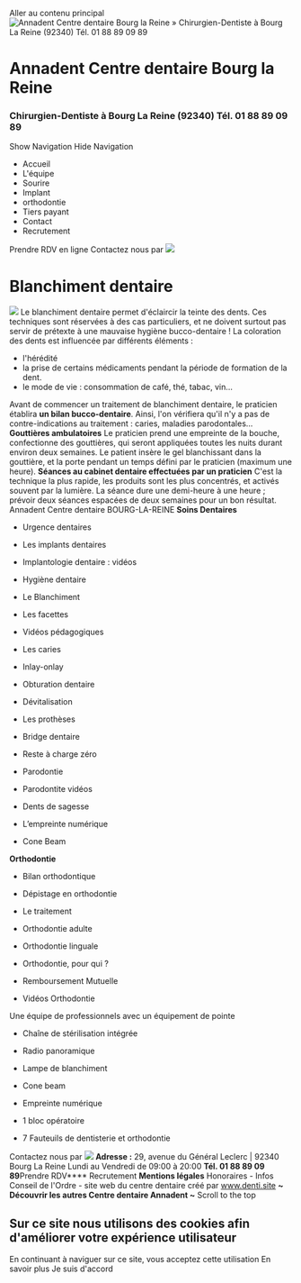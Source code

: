 Aller au contenu principal
![Annadent Centre dentaire Bourg la Reine » Chirurgien-Dentiste à Bourg La Reine \(92340\) <br>Tél.&nbsp;<a href='tel:+33188890989'>01&nbsp;88&nbsp;89&nbsp;09&nbsp;89</a>](https://centre-dentaire-bourg-la-reine.fr/sites/S_EU25VS4HUZBNRFHU4O3RLYJHXA/files/1/log2.svg)
#  Annadent Centre dentaire Bourg la Reine
### Chirurgien-Dentiste à Bourg La Reine (92340) Tél. 01 88 89 09 89
Show Navigation
Hide Navigation
  * Accueil
  * L'équipe
  * Sourire
  * Implant
  * orthodontie
  * Tiers payant
  * Contact
  * Recrutement


Prendre RDV en ligne
Contactez nous par ![](https://centre-dentaire-bourg-la-reine.fr/files/1/whatsapp_0.png)
# Blanchiment dentaire
![](https://centre-dentaire-bourg-la-reine.fr/files/p/O68Y2A0-sml.jpg)
Le blanchiment dentaire permet d'éclaircir la teinte des dents.
Ces techniques sont réservées à des cas particuliers, et ne doivent surtout pas servir de prétexte à une mauvaise hygiène bucco-dentaire !
La coloration des dents est influencée par différents éléments :
  * l'hérédité 
  * la prise de certains médicaments pendant la période de formation de la dent.
  * le mode de vie : consommation de café, thé, tabac, vin…


Avant de commencer un traitement de blanchiment dentaire, le praticien établira **un bilan bucco-dentaire**. Ainsi, l'on vérifiera qu'il n'y a pas de contre-indications au traitement : caries, maladies parodontales...
**Gouttières ambulatoires** Le praticien prend une empreinte de la bouche, confectionne des gouttières, qui seront appliquées toutes les nuits durant environ deux semaines. Le patient insère le gel blanchissant dans la gouttière, et la porte pendant un temps défini par le praticien (maximum une heure).
**Séances au cabinet dentaire effectuées par un praticien** C'est la technique la plus rapide, les produits sont les plus concentrés, et activés souvent par la lumière. La séance dure une demi-heure à une heure ; prévoir deux séances espacées de deux semaines pour un bon résultat.
Annadent Centre dentaire BOURG-LA-REINE
**Soins Dentaires**
  * Urgence dentaires
  * Les implants dentaires
  * Implantologie dentaire : vidéos
  * Hygiène dentaire
  * Le Blanchiment
  * Les facettes
  * Vidéos pédagogiques


  * Les caries
  * Inlay-onlay
  * Obturation dentaire
  * Dévitalisation
  * Les prothèses
  * Bridge dentaire


  * Reste à charge zéro
  * Parodontie
  * Parodontite vidéos
  * Dents de sagesse
  * L’empreinte numérique
  * Cone Beam


**Orthodontie**
  * Bilan orthodontique
  * Dépistage en orthodontie
  * Le traitement


  * Orthodontie adulte
  * Orthodontie linguale
  * Orthodontie, pour qui ?


  * Remboursement Mutuelle
  * Vidéos Orthodontie


Une équipe de professionnels avec un équipement de pointe
  * Chaîne de stérilisation intégrée
  * Radio panoramique


  * Lampe de blanchiment
  * Cone beam
  * Empreinte numérique


  * 1 bloc opératoire
  * 7 Fauteuils de dentisterie et orthodontie


Contactez nous par ![](https://centre-dentaire-bourg-la-reine.fr/files/1/whatsapp_0.png)
**Adresse :** 29, avenue du Général Leclerc | 92340 Bourg La Reine Lundi au Vendredi de 09:00 à 20:00
**Tél. 01 88 89 09 89**Prendre RDV****
Recrutement
**Mentions légales** Honoraires - Infos Conseil de l'Ordre - site web du centre dentaire créé par  www.denti.site
**~ Découvrir les autres Centre dentaire Annadent ~**
Scroll to the top
## Sur ce site nous utilisons des cookies afin d'améliorer votre expérience utilisateur
En continuant à naviguer sur ce site, vous acceptez cette utilisation
En savoir plus
Je suis d'accord
